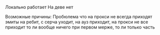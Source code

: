 
Локально работает
На деве нет

Возможные причины:
Пробюлема что на прокси не всегда приходят эмиты на ребит, с серча уходит, на ауз приходит, на прокси не все приходит то ли вообще ничего при первом мерже, то ли только часть


